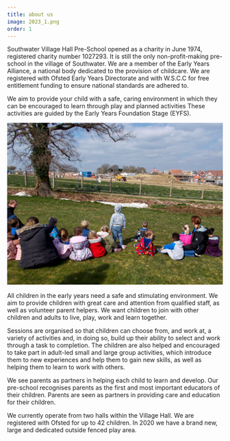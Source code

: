 ```yaml
---
title: about us
image: 2023_1.png
order: 1
---
```


Southwater Village Hall Pre-School opened as a charity in June 1974, registered charity number 1027293. It is still the only non-profit-making pre-school in the village of Southwater. We are a member of the Early Years Alliance, a national body dedicated to the provision of childcare. We are registered with Ofsted Early Years Directorate and with W.S.C.C for free entitlement funding to ensure national standards are adhered to.

We aim to provide your child with a safe, caring environment in which they can be encouraged to learn through play and planned activities These activities are guided by the Early Years Foundation Stage (EYFS).

![children playing](../../images/001.jpg)

All children in the early years need a safe and stimulating environment. We aim to provide children with great care and attention from qualified staff, as well as volunteer parent helpers. We want children to join with other children and adults to live, play, work and learn together.

Sessions are organised so that children can choose from, and work at, a variety of activities and, in doing so, build up their ability to select and work through a task to completion. The children are also helped and encouraged to take part in adult-led small and large group activities, which introduce them to new experiences and help them to gain new skills, as well as helping them to learn to work with others.

We see parents as partners in helping each child to learn and develop. Our pre-school recognises parents as the first and most important educators of their children. Parents are seen as partners in providing care and education for their children.

We currently operate from two halls within the Village Hall. We are registered with Ofsted for up to 42 children. In 2020 we have a brand new, large and dedicated outside fenced play area.
